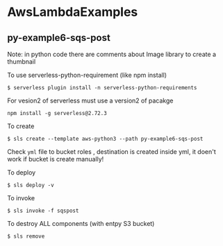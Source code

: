 # AwsLambdaExamples

## py-example6-sqs-post

Note: in python code there are comments about Image library to create a thumbnail

To use serverless-python-requirement (like npm install)

```
$ serverless plugin install -n serverless-python-requirements
```

For vesion2 of serverless must use a version2 of pacakge
```
npm install -g serverless@2.72.3
```

To create 

```
$ sls create --template aws-python3 --path py-example6-sqs-post
```

Check `yml` file to bucket roles , destination is created inside yml, it doen't work if bucket is create manually!

To deploy

```
$ sls deploy -v
```


To invoke
```
$ sls invoke -f sqspost
```


To destroy ALL components (with entpy S3 bucket)

```
$ sls remove
```
